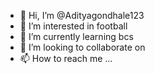 - 👋 Hi, I’m @Adityagondhale123
- 👀 I’m interested in football
- 🌱 I’m currently learning bcs
- 💞️ I’m looking to collaborate on 
- 📫 How to reach me ...

<!---
Adityagondhale123/Adityagondhale123 is a ✨ special ✨ repository because its `README.md` (this file) appears on your GitHub profile.
You can click the Preview link to take a look at your changes.
--->
